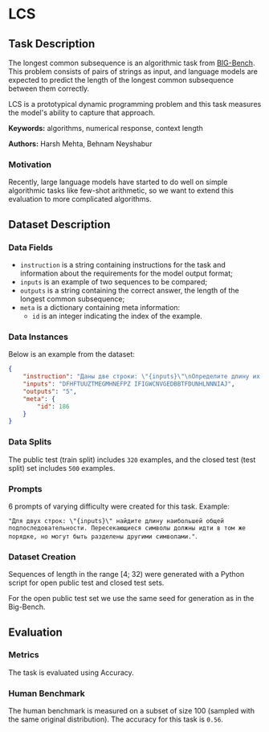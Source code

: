 # **LCS**

## Task Description

The longest common subsequence is an algorithmic task from [BIG-Bench](https://github.com/google/BIG-bench/tree/main/bigbench/benchmark_tasks/cs_algorithms/lcs). This problem consists of pairs of strings as input, and language models are expected to predict the length of the longest common subsequence between them correctly.

LCS is a prototypical dynamic programming problem and this task measures the model's ability to capture that approach.

**Keywords:** algorithms, numerical response, context length

**Authors:** Harsh Mehta, Behnam Neyshabur

### Motivation

Recently, large language models have started to do well on simple algorithmic tasks like few-shot arithmetic, so we want to extend this evaluation to more complicated algorithms.

## Dataset Description

### Data Fields

- `instruction` is a string containing instructions for the task and information about the requirements for the model output format;
- `inputs` is an example of two sequences to be compared;
- `outputs` is a string containing the correct answer, the length of the longest common subsequence;
- `meta` is a dictionary containing meta information:
    - `id` is an integer indicating the index of the example.

### Data Instances

Below is an example from the dataset:

```json
{
    "instruction": "Даны две строки: \"{inputs}\"\nОпределите длину их самой длинной общей подпоследовательности.",
    "inputs": "DFHFTUUZTMEGMHNEFPZ IFIGWCNVGEDBBTFDUNHLNNNIAJ",
    "outputs": "5",
    "meta": {
        "id": 186
    }
}
```

### Data Splits

The public test (train split) includes `320` examples, and the closed test (test split) set includes `500` examples.

### Prompts

6 prompts of varying difficulty were created for this task. Example:

`"Для двух строк: \"{inputs}\" найдите длину наибольшей общей подпоследовательности. Пересекающиеся символы должны идти в том же порядке, но могут быть разделены другими символами."`.

### Dataset Creation

Sequences of length in the range [4; 32) were generated with a Python script for open public test and closed test sets.

For the open public test set we use the same seed for generation as in the Big-Bench.

## Evaluation

### Metrics

The task is evaluated using Accuracy.

### Human Benchmark

The human benchmark is measured on a subset of size 100 (sampled with the same original distribution). The accuracy for this task is `0.56`.
